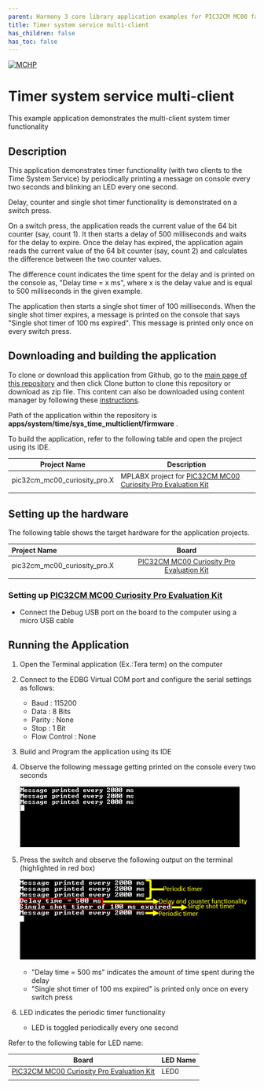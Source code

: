 ```yaml
---
parent: Harmony 3 core library application examples for PIC32CM MC00 family
title: Timer system service multi-client
has_children: false
has_toc: false
---
```


[![MCHP](https://www.microchip.com/ResourcePackages/Microchip/assets/dist/images/logo.png)](https://www.microchip.com)

# Timer system service multi-client

This example application demonstrates the multi-client system timer functionality

## Description

This application demonstrates timer functionality (with two clients to the Time System Service) by periodically printing a message on console every two seconds and blinking an LED every one second.

Delay, counter and single shot timer functionality is demonstrated on a switch press.

On a switch press, the application reads the current value of the 64 bit counter (say, count 1). It then starts a delay of 500 milliseconds and waits for the delay to expire. Once the delay has expired, the application again reads the current value of the 64 bit counter (say, count 2) and calculates the difference between the two counter values.

The difference count indicates the time spent for the delay and is printed on the console as, "Delay time = x ms", where x is the delay value and is equal to 500 milliseconds in the given example.

The application then starts a single shot timer of 100 milliseconds. When the single shot timer expires, a message is printed on the console that says "Single shot timer of 100 ms expired". This message is printed only once on every switch press.

## Downloading and building the application

To clone or download this application from Github, go to the [main page of this repository](https://github.com/Microchip-MPLAB-Harmony/core_apps_pic32cm_mc00) and then click Clone button to clone this repository or download as zip file.
This content can also be downloaded using content manager by following these [instructions](https://github.com/Microchip-MPLAB-Harmony/contentmanager/wiki).

Path of the application within the repository is **apps/system/time/sys_time_multiclient/firmware** .

To build the application, refer to the following table and open the project using its IDE.

| Project Name      | Description                                    |
| ----------------- | ---------------------------------------------- |
| pic32cm_mc00_curiosity_pro.X | MPLABX project for [PIC32CM MC00 Curiosity Pro Evaluation Kit](https://www.microchip.com/developmenttools/ProductDetails/) |
|||

## Setting up the hardware

The following table shows the target hardware for the application projects.

| Project Name| Board|
|:---------|:---------:|
| pic32cm_mc00_curiosity_pro.X | [PIC32CM MC00 Curiosity Pro Evaluation Kit](https://www.microchip.com/developmenttools/ProductDetails/) |
|||

### Setting up [PIC32CM MC00 Curiosity Pro Evaluation Kit](https://www.microchip.com/developmenttools/ProductDetails/)

- Connect the Debug USB port on the board to the computer using a micro USB cable

## Running the Application

1. Open the Terminal application (Ex.:Tera term) on the computer
2. Connect to the EDBG Virtual COM port and configure the serial settings as follows:
    - Baud : 115200
    - Data : 8 Bits
    - Parity : None
    - Stop : 1 Bit
    - Flow Control : None
3. Build and Program the application using its IDE
4. Observe the following message getting printed on the console every two seconds

    ![output_1](images/output_sys_time_multiclient_1.png)

5. Press the switch and observe the following output on the terminal (highlighted in red box)

    ![output_2](images/output_sys_time_multiclient_2.png)

    - "Delay time = 500 ms" indicates the amount of time spent during the delay
    - "Single shot timer of 100 ms expired" is printed only once on every switch press

6. LED indicates the periodic timer functionality
    - LED is toggled periodically every one second

Refer to the following table for LED name:

| Board | LED Name |
| ----- | -------- |
|  [PIC32CM MC00 Curiosity Pro Evaluation Kit](https://www.microchip.com/developmenttools/ProductDetails/) | LED0 |
|||
